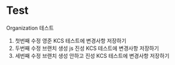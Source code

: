 # Test

Organization 테스트

1. 첫번째 수정 영준 KCS 테스트에 변경사항 저장하기
2. 두번째 수정 브랜치 생성 js 진성 KCS 테스트에 변경사항 저장하기
3. 세번째 수정 브랜치 생성 안하고 진성 KCS 테스트에 변경사항 저장하기
